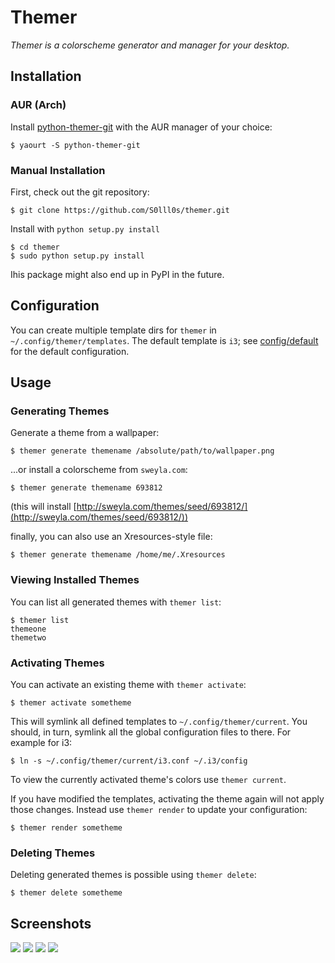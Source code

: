 Themer
======

*Themer is a colorscheme generator and manager for your desktop.*

Installation
------------

### AUR (Arch)

Install [python-themer-git](https://aur.archlinux.org/packages/python-themer-git/) with the AUR manager of your choice:

    $ yaourt -S python-themer-git

### Manual Installation

First, check out the git repository:

    $ git clone https://github.com/S0lll0s/themer.git

Install with `python setup.py install`

    $ cd themer
    $ sudo python setup.py install

Ihis package might also end up in PyPI in the future.

Configuration
-------------

You can create multiple template dirs for `themer` in `~/.config/themer/templates`.
The default template is `i3`; see [config/default](config/default) for the default configuration.


Usage
-----

### Generating Themes

Generate a theme from a wallpaper:

    $ themer generate themename /absolute/path/to/wallpaper.png

...or install a colorscheme from `sweyla.com`:
 
    $ themer generate themename 693812

(this will install [http://sweyla.com/themes/seed/693812/](http://sweyla.com/themes/seed/693812/))

finally, you can also use an Xresources-style file:

    $ themer generate themename /home/me/.Xresources

### Viewing Installed Themes

You can list all generated themes with `themer list`:

    $ themer list
    themeone
    themetwo

### Activating Themes

You can activate an existing theme with `themer activate`:

    $ themer activate sometheme

This will symlink all defined templates to `~/.config/themer/current`. You should, in turn, symlink all the global configuration files to there. For example for i3:

    $ ln -s ~/.config/themer/current/i3.conf ~/.i3/config

To view the currently activated theme's colors use `themer current`.

If you have modified the templates, activating the theme again will not apply those changes. Instead
use `themer render` to update your configuration:

    $ themer render sometheme

### Deleting Themes

Deleting generated themes is possible using `themer delete`:

    $ themer delete sometheme


Screenshots
-----------

![](http://media.charlesleifer.com/blog/photos/candybean.png)
![](http://media.charlesleifer.com/blog/photos/bloom.png)
![](http://media.charlesleifer.com/blog/photos/waves.png)
![](http://media.charlesleifer.com/blog/photos/waves2.png)
